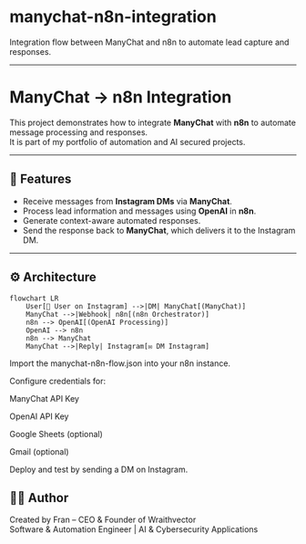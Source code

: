 # manychat-n8n-integration
Integration flow between ManyChat and n8n to automate lead capture and responses.

---

# ManyChat → n8n Integration

This project demonstrates how to integrate **ManyChat** with **n8n** to automate message processing and responses.  
It is part of my portfolio of automation and AI secured projects.

---

## 📌 Features
- Receive messages from **Instagram DMs** via **ManyChat**.
- Process lead information and messages using **OpenAI** in **n8n**.
- Generate context-aware automated responses.
- Send the response back to **ManyChat**, which delivers it to the Instagram DM.

---

## ⚙️ Architecture
```mermaid
flowchart LR
    User[💬 User on Instagram] -->|DM| ManyChat[(ManyChat)]
    ManyChat -->|Webhook| n8n[(n8n Orchestrator)]
    n8n --> OpenAI[(OpenAI Processing)]
    OpenAI --> n8n
    n8n --> ManyChat
    ManyChat -->|Reply| Instagram[✉️ DM Instagram]
```

Import the manychat-n8n-flow.json into your n8n instance.

Configure credentials for:

ManyChat API Key

OpenAI API Key

Google Sheets (optional)

Gmail (optional)

Deploy and test by sending a DM on Instagram.



## 🧑‍💻 Author
Created by Fran – CEO & Founder of Wraithvector  
Software & Automation Engineer | AI & Cybersecurity Applications


